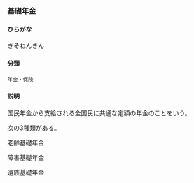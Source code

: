 <div style="display:none;">

## [あ行](securities-terms?id=あ行)
## [か行](securities-terms?id=か行)

</div>

### 基礎年金

#### ひらがな

きそねんきん

#### 分類

`年金・保険`

#### 説明

国民年金から支給される全国民に共通な定額の年金のことをいう。
次の3種類がある。
 
老齢基礎年金 
障害基礎年金 
遺族基礎年金

<div style="display:none;">

## [さ行](securities-terms?id=さ行)
## [た行](securities-terms?id=た行)
## [な行](securities-terms?id=な行)
## [は行](securities-terms?id=は行)
## [ま行](securities-terms?id=ま行)
## [や行](securities-terms?id=や行)
## [ら行](securities-terms?id=ら行)
## [わ行](securities-terms?id=わ行)
## [英数字・記号](securities-terms?id=英数字・記号)

</div>

